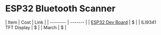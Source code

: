 # ESP32 Bluetooth Scanner


| Item    | Cost |  Link | 
| -------- | ------- |
| [ESP32 Dev Board](https://www.amazon.com/HiLetgo-ESP32-DevKitC-ESP32-WROOM-32U-ESP-WROOM-32U-Development) | $    |
| ILI9341 TFT Display | $     |
| March    | $    |
